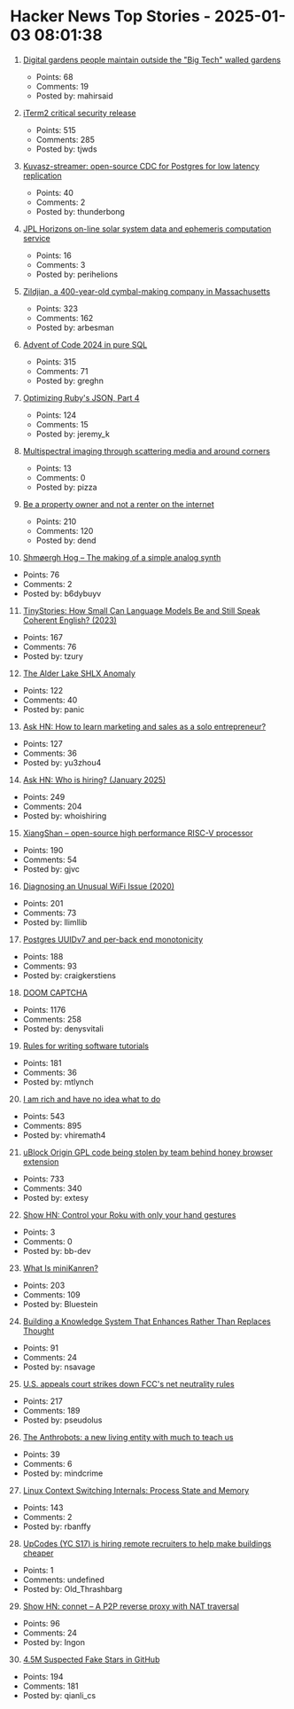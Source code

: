 # Hacker News Top Stories - 2025-01-03 08:01:38

1. [Digital gardens people maintain outside the "Big Tech" walled gardens](https://blogscroll.com/)
   - Points: 68
   - Comments: 19
   - Posted by: mahirsaid

2. [iTerm2 critical security release](https://iterm2.com/downloads/stable/iTerm2-3_5_11.changelog)
   - Points: 515
   - Comments: 285
   - Posted by: tjwds

3. [Kuvasz-streamer: open-source CDC for Postgres for low latency replication](https://streamer.kuvasz.io/)
   - Points: 40
   - Comments: 2
   - Posted by: thunderbong

4. [JPL Horizons on-line solar system data and ephemeris computation service](https://ssd.jpl.nasa.gov/horizons/)
   - Points: 16
   - Comments: 3
   - Posted by: perihelions

5. [Zildjian, a 400-year-old cymbal-making company in Massachusetts](https://www.wbur.org/news/2024/12/16/400-years-zildjian-cymbals-massachusetts)
   - Points: 323
   - Comments: 162
   - Posted by: arbesman

6. [Advent of Code 2024 in pure SQL](http://databasearchitects.blogspot.com/2024/12/advent-of-code-2024-in-pure-sql.html)
   - Points: 315
   - Comments: 71
   - Posted by: greghn

7. [Optimizing Ruby's JSON, Part 4](https://byroot.github.io/ruby/json/2024/12/29/optimizing-ruby-json-part-4.html)
   - Points: 124
   - Comments: 15
   - Posted by: jeremy_k

8. [Multispectral imaging through scattering media and around corners](https://opg.optica.org/oe/fulltext.cfm?uri=oe-32-27-48786&id=566035)
   - Points: 13
   - Comments: 0
   - Posted by: pizza

9. [Be a property owner and not a renter on the internet](https://den.dev/blog/be-a-property-owner-not-a-renter-on-the-internet/)
   - Points: 210
   - Comments: 120
   - Posted by: dend

10. [Shmøergh Hog – The making of a simple analog synth](https://www.peterzimon.com/hog/)
   - Points: 76
   - Comments: 2
   - Posted by: b6dybuyv

11. [TinyStories: How Small Can Language Models Be and Still Speak Coherent English? (2023)](https://arxiv.org/abs/2305.07759)
   - Points: 167
   - Comments: 76
   - Posted by: tzury

12. [The Alder Lake SHLX Anomaly](https://tavianator.com/2025/shlx.html)
   - Points: 122
   - Comments: 40
   - Posted by: panic

13. [Ask HN: How to learn marketing and sales as a solo entrepreneur?](undefined)
   - Points: 127
   - Comments: 36
   - Posted by: yu3zhou4

14. [Ask HN: Who is hiring? (January 2025)](undefined)
   - Points: 249
   - Comments: 204
   - Posted by: whoishiring

15. [XiangShan – open-source high performance RISC-V processor](https://github.com/OpenXiangShan/XiangShan)
   - Points: 190
   - Comments: 54
   - Posted by: gjvc

16. [Diagnosing an Unusual WiFi Issue (2020)](https://ryuuta.net/blog/diagnosing-an-unsual-wifi-issue/)
   - Points: 201
   - Comments: 73
   - Posted by: llimllib

17. [Postgres UUIDv7 and per-back end monotonicity](https://brandur.org/fragments/uuid-v7-monotonicity)
   - Points: 188
   - Comments: 93
   - Posted by: craigkerstiens

18. [DOOM CAPTCHA](https://doom-captcha.vercel.app/)
   - Points: 1176
   - Comments: 258
   - Posted by: denysvitali

19. [Rules for writing software tutorials](https://refactoringenglish.com/chapters/rules-for-software-tutorials/)
   - Points: 181
   - Comments: 36
   - Posted by: mtlynch

20. [I am rich and have no idea what to do](https://vinay.sh/i-am-rich-and-have-no-idea-what-to-do-with-my-life/)
   - Points: 543
   - Comments: 895
   - Posted by: vhiremath4

21. [uBlock Origin GPL code being stolen by team behind honey browser extension](https://old.reddit.com/r/uBlockOrigin/comments/1hr6xjc/ubo_quick_filters_list_being_stolen_by_team/)
   - Points: 733
   - Comments: 340
   - Posted by: extesy

22. [Show HN: Control your Roku with only your hand gestures](https://github.com/BBelk/HandiRokuRemote)
   - Points: 3
   - Comments: 0
   - Posted by: bb-dev

23. [What Is miniKanren?](http://minikanren.org/)
   - Points: 203
   - Comments: 109
   - Posted by: Bluestein

24. [Building a Knowledge System That Enhances Rather Than Replaces Thought](https://nsavage.substack.com/p/beyond-rag-building-a-knowledge-management)
   - Points: 91
   - Comments: 24
   - Posted by: nsavage

25. [U.S. appeals court strikes down FCC's net neutrality rules](https://www.tvtechnology.com/news/sixth-circuit-of-appeals-strikes-down-fccs-net-neutrality-rules)
   - Points: 217
   - Comments: 189
   - Posted by: pseudolus

26. [The Anthrobots: a new living entity with much to teach us](https://thoughtforms.life/meet-the-anthrobots-a-new-living-entity-with-much-to-teach-us/)
   - Points: 39
   - Comments: 6
   - Posted by: mindcrime

27. [Linux Context Switching Internals: Process State and Memory](https://blog.codingconfessions.com/p/linux-context-switching-internals)
   - Points: 143
   - Comments: 2
   - Posted by: rbanffy

28. [UpCodes (YC S17) is hiring remote recruiters to help make buildings cheaper](https://up.codes/careers?utm_source=HN)
   - Points: 1
   - Comments: undefined
   - Posted by: Old_Thrashbarg

29. [Show HN: connet – A P2P reverse proxy with NAT traversal](https://github.com/connet-dev/connet)
   - Points: 96
   - Comments: 24
   - Posted by: Ingon

30. [4.5M Suspected Fake Stars in GitHub](https://arxiv.org/abs/2412.13459)
   - Points: 194
   - Comments: 181
   - Posted by: qianli_cs

